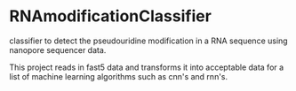 # RNAmodificationClassifier
classifier to detect the pseudouridine modification in a RNA sequence using nanopore sequencer data. 

This project reads in fast5 data and transforms it into acceptable data for a list of machine learning algorithms such as cnn's and rnn's.  


